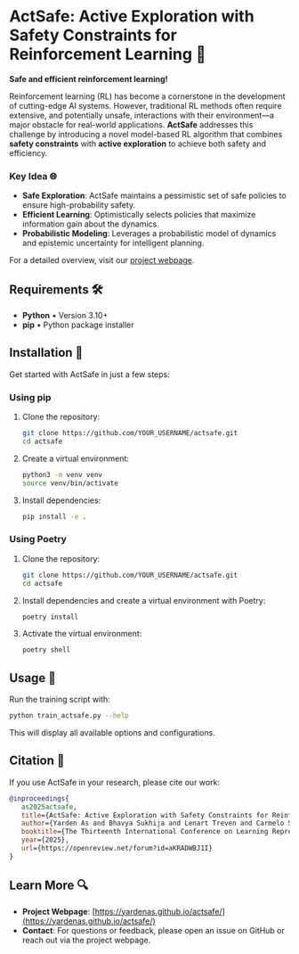 # ActSafe: Active Exploration with Safety Constraints for Reinforcement Learning 🧭

**Safe and efficient reinforcement learning!**

Reinforcement learning (RL) has become a cornerstone in the development of cutting-edge AI systems. However, traditional RL methods often require extensive, and potentially unsafe, interactions with their environment—a major obstacle for real-world applications. **ActSafe** addresses this challenge by introducing a novel model-based RL algorithm that combines **safety constraints** with **active exploration** to achieve both safety and efficiency.

### Key Idea 🌐
- **Safe Exploration**: ActSafe maintains a pessimistic set of safe policies to ensure high-probability safety.
- **Efficient Learning**: Optimistically selects policies that maximize information gain about the dynamics.
- **Probabilistic Modeling**: Leverages a probabilistic model of dynamics and epistemic uncertainty for intelligent planning.

For a detailed overview, visit our [project webpage](https://yardenas.github.io/actsafe/).

## Requirements 🛠

- **Python** • Version 3.10+
- **pip** • Python package installer

## Installation 📝

Get started with ActSafe in just a few steps:

### Using pip

1. Clone the repository:
   ```bash
   git clone https://github.com/YOUR_USERNAME/actsafe.git
   cd actsafe
   ```
2. Create a virtual environment:
   ```bash
   python3 -m venv venv
   source venv/bin/activate
   ```
3. Install dependencies:
   ```bash
   pip install -e .
   ```

### Using Poetry

1. Clone the repository:
   ```bash
   git clone https://github.com/YOUR_USERNAME/actsafe.git
   cd actsafe
   ```
2. Install dependencies and create a virtual environment with Poetry:
   ```bash
   poetry install
   ```
3. Activate the virtual environment:
   ```bash
   poetry shell
   ```


## Usage 🔧

Run the training script with:
```bash
python train_actsafe.py --help
```
This will display all available options and configurations.

## Citation 🔗

If you use ActSafe in your research, please cite our work:
```bibtex
@inproceedings{
   as2025actsafe,
   title={ActSafe: Active Exploration with Safety Constraints for Reinforcement Learning},
   author={Yarden As and Bhavya Sukhija and Lenart Treven and Carmelo Sferrazza and Stelian Coros and Andreas Krause},
   booktitle={The Thirteenth International Conference on Learning Representations},
   year={2025},
   url={https://openreview.net/forum?id=aKRADWBJ1I}
}
```

## Learn More 🔍
- **Project Webpage**: [https://yardenas.github.io/actsafe/](https://yardenas.github.io/actsafe/)
- **Contact**: For questions or feedback, please open an issue on GitHub or reach out via the project webpage.


